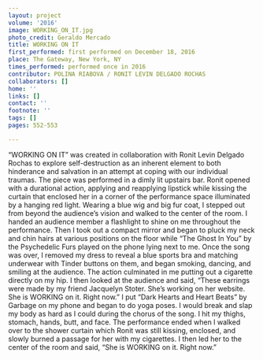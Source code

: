 ```yaml
---
layout: project
volume: '2016'
image: WORKING_ON_IT.jpg
photo_credit: Geraldo Mercado
title: WORKING ON IT
first_performed: first performed on December 18, 2016
place: The Gateway, New York, NY
times_performed: performed once in 2016
contributor: POLINA RIABOVA / RONIT LEVIN DELGADO ROCHAS
collaborators: []
home: ''
links: []
contact: ''
footnote: ''
tags: []
pages: 552-553

---
```


“WORKING ON IT” was created in collaboration with Ronit Levin Delgado Rochas to explore self-destruction as an inherent element to both hinderance and salvation in an attempt at coping with our individual traumas. The piece was performed in a dimly lit upstairs bar. Ronit opened with a durational action, applying and reapplying lipstick while kissing the curtain that enclosed her in a corner of the performance space illuminated by a hanging red light. Wearing a blue wig and big fur coat, I stepped out from beyond the audience’s vision and walked to the center of the room. I handed an audience member a flashlight to shine on me throughout the performance. Then I took out a compact mirror and began to pluck my neck and chin hairs at various positions on the floor while “The Ghost In You” by the Psychedelic Furs played on the phone lying next to me. Once the song was over, I removed my dress to reveal a blue sports bra and matching underwear with Tinder buttons on them, and began smoking, dancing, and smiling at the audience. The action culminated in me putting out a cigarette directly on my hip. I then looked at the audience and said, “These earrings were made by my friend Jacquelyn Stoter. She’s working on her website. She is WORKING on it. Right now.” I put “Dark Hearts and Heart Beats” by Garbage on my phone and began to do yoga poses. I would break and slap my body as hard as I could during the chorus of the song. I hit my thighs, stomach, hands, butt, and face. The performance ended when I walked over to the shower curtain which Ronit was still kissing, enclosed, and slowly burned a passage for her with my cigarettes. I then led her to the center of the room and said, “She is WORKING on it. Right now.”
